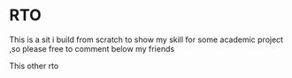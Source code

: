 RTO
===
This is a sit i build from scratch to show my skill for some academic project ,so please free to comment below my friends

This other rto
